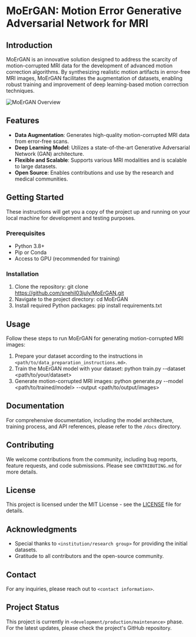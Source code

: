# MoErGAN: Motion Error Generative Adversarial Network for MRI

## Introduction
MoErGAN is an innovative solution designed to address the scarcity of motion-corrupted MRI data for the development of advanced motion correction algorithms. By synthesizing realistic motion artifacts in error-free MRI images, MoErGAN facilitates the augmentation of datasets, enabling robust training and improvement of deep learning-based motion correction techniques.

![MoErGAN Overview](<path/to/overview_image.png>)

## Features
- **Data Augmentation**: Generates high-quality motion-corrupted MRI data from error-free scans.
- **Deep Learning Model**: Utilizes a state-of-the-art Generative Adversarial Network (GAN) architecture.
- **Flexible and Scalable**: Supports various MRI modalities and is scalable to large datasets.
- **Open Source**: Enables contributions and use by the research and medical communities.

## Getting Started
These instructions will get you a copy of the project up and running on your local machine for development and testing purposes.

### Prerequisites
- Python 3.8+
- Pip or Conda
- Access to GPU (recommended for training)

### Installation
1. Clone the repository: git clone https://github.com/snehil03july/MoErGAN.git
2. Navigate to the project directory: cd MoErGAN
3. Install required Python packages: pip install requirements.txt

## Usage
Follow these steps to run MoErGAN for generating motion-corrupted MRI images:

1. Prepare your dataset according to the instructions in `<path/to/data_preparation_instructions.md>`.
2. Train the MoErGAN model with your dataset: python train.py --dataset <path/to/your/dataset>
3. Generate motion-corrupted MRI images: python generate.py --model <path/to/trained/model> --output <path/to/output/images>


## Documentation
For comprehensive documentation, including the model architecture, training process, and API references, please refer to the `/docs` directory.

## Contributing
We welcome contributions from the community, including bug reports, feature requests, and code submissions. Please see `CONTRIBUTING.md` for more details.

## License
This project is licensed under the MIT License - see the [LICENSE](LICENSE) file for details.

## Acknowledgments
- Special thanks to `<institution/research group>` for providing the initial datasets.
- Gratitude to all contributors and the open-source community.

## Contact
For any inquiries, please reach out to `<contact information>`.

## Project Status
This project is currently in `<development/production/maintenance>` phase. For the latest updates, please check the project's GitHub repository.





